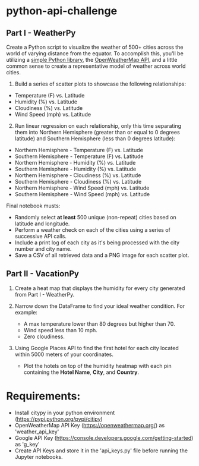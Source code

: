 # python-api-challenge

## Part I - WeatherPy

Create a Python script to visualize the weather of 500+ cities across the world of varying distance from the equator. To accomplish this, you'll be utilizing a [simple Python library](https://pypi.python.org/pypi/citipy), the [OpenWeatherMap API](https://openweathermap.org/api), and a little common sense to create a representative model of weather across world cities.

1. Build a series of scatter plots to showcase the following relationships:
  * Temperature (F) vs. Latitude
  * Humidity (%) vs. Latitude
  * Cloudiness (%) vs. Latitude
  * Wind Speed (mph) vs. Latitude

2. Run linear regression on each relationship, only this time separating them into Northern Hemisphere (greater than or equal to 0 degrees latitude) and Southern Hemisphere (less than 0 degrees latitude):
  * Northern Hemisphere - Temperature (F) vs. Latitude
  * Southern Hemisphere - Temperature (F) vs. Latitude
  * Northern Hemisphere - Humidity (%) vs. Latitude
  * Southern Hemisphere - Humidity (%) vs. Latitude
  * Northern Hemisphere - Cloudiness (%) vs. Latitude
  * Southern Hemisphere - Cloudiness (%) vs. Latitude
  * Northern Hemisphere - Wind Speed (mph) vs. Latitude
  * Southern Hemisphere - Wind Speed (mph) vs. Latitude

 Final notebook musts:
  * Randomly select **at least** 500 unique (non-repeat) cities based on latitude and longitude.
  * Perform a weather check on each of the cities using a series of successive API calls.
  * Include a print log of each city as it's being processed with the city number and city name.
  * Save a CSV of all retrieved data and a PNG image for each scatter plot.

## Part II - VacationPy

1. Create a heat map that displays the humidity for every city generated from Part I - WeatherPy.

2. Narrow down the DataFrame to find your ideal weather condition. For example:
    * A max temperature lower than 80 degrees but higher than 70.
    * Wind speed less than 10 mph.
    * Zero cloudiness.
    
3. Using Google Places API to find the first hotel for each city located within 5000 meters of your coordinates.
    * Plot the hotels on top of the humidity heatmap with each pin containing the **Hotel Name**, **City**, and **Country**.

# Requirements:
  * Install citypy in your python environment (https://pypi.python.org/pypi/citipy)
  * OpenWeatherMap API Key (https://openweathermap.org/) as 'weather_api_key'
  * Google API Key (https://console.developers.google.com/getting-started) as 'g_key'
  * Create API Keys and store it in the 'api_keys.py' file before running the Jupyter notebooks.
  
